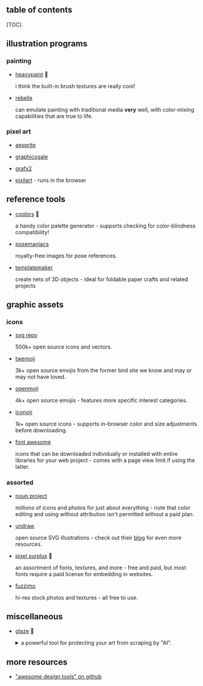 <section>

<h2>table of contents</h2>

[TOC]

</section>

<section>

## illustration programs

### painting

- [heavypaint](https://www.heavypaint.com/) 👑

    i think the built-in brush textures are really cool!

- [rebelle](https://www.escapemotions.com/products/rebelle/about?/products/rebelle/index.php)

    can emulate painting with traditional media **very** well, with color-mixing capabilities that are true to life.

### pixel art

- [aesprite](https://www.aseprite.org/)

- [graphicsgale](https://graphicsgale.com/us/)

- [grafx2](http://grafx2.chez.com/)

- [pixilart](https://www.pixilart.com/) - runs in the browser

</section>

<section>
    
## reference tools

- [coolors](https://coolors.co/) 👑

    a handy color palette generator - supports checking for color-blindness compatibility!

- [posemaniacs](https://www.posemaniacs.com/)

    royalty-free images for pose references.

- [templatemaker](https://www.templatemaker.nl/en/)

    create nets of 3D objects - ideal for foldable paper crafts and related projects

</section>

<section>

## graphic assets

### icons

- [svg repo](https://www.svgrepo.com/)

    500k+ open source icons and vectors.

- [twemoji](https://twemoji.twitter.com/)

    3k+ open source emojis from the former bird site we know and may or may not have loved.

- [openmoji](https://openmoji.org/)

    4k+ open source emojis - features more specific interest categories.

- [iconoir](https://iconoir.com/)

    1k+ open source icons - supports in-browser color and size adjustments before downloading.

- [font awesome](https://fontawesome.com/)

    icons that can be downloaded individually or installed with entire libraries for your web project - comes with a page view limit if using the latter.

### assorted

- [noun project](https://thenounproject.com/)

    millions of icons and photos for just about everything - note that color editing and using without attribution isn't permitted without a paid plan.

- [undraw](https://undraw.co/)

    open source SVG illustrations - check out their [blog](https://blog.undraw.co/) for even more resources.

- [pixel surplus](https://pixelsurplus.com/) 👑

    an assortment of fonts, textures, and more - free and paid, but most fonts require a paid license for embedding in websites.

- [fuzzimo](http://www.fuzzimo.com/)

    hi-res stock photos and textures - all free to use.

</section>

<section>

## miscellaneous

- [glaze](https://glaze.cs.uchicago.edu/) 👑

    <details>
    <summary>
    a powerful tool for protecting your art from scraping by "AI".
    </summary>
    
    you're gonna need a LOT of bandwidth for this; the initial installer is nearly **3 GB** in size, with 4 GB of additional resources that need to be downloaded on the first launch.
    </details>

</section>

<section>

## more resources

- ["awesome design tools" on github](https://github.com/goabstract/Awesome-Design-Tools)

</section>